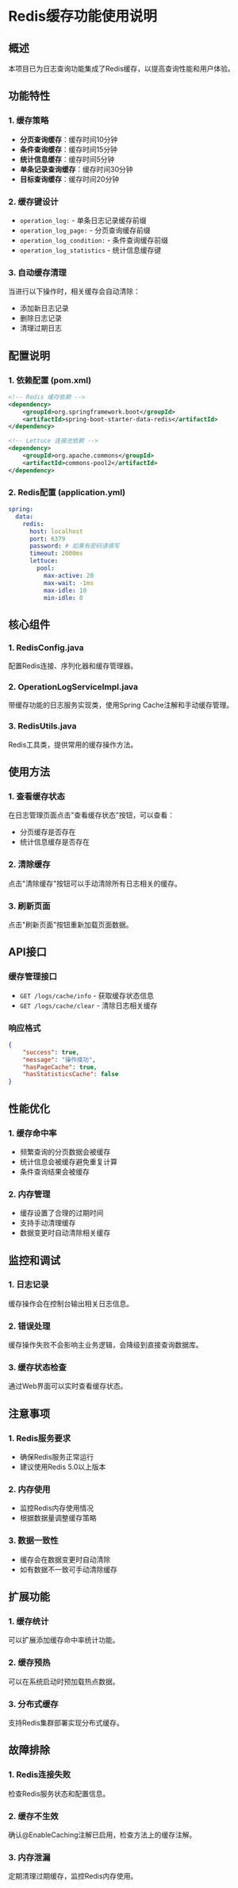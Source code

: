 # Redis缓存功能使用说明

## 概述

本项目已为日志查询功能集成了Redis缓存，以提高查询性能和用户体验。

## 功能特性

### 1. 缓存策略

- **分页查询缓存**：缓存时间10分钟
- **条件查询缓存**：缓存时间15分钟  
- **统计信息缓存**：缓存时间5分钟
- **单条记录查询缓存**：缓存时间30分钟
- **目标查询缓存**：缓存时间20分钟

### 2. 缓存键设计

- `operation_log:` - 单条日志记录缓存前缀
- `operation_log_page:` - 分页查询缓存前缀
- `operation_log_condition:` - 条件查询缓存前缀
- `operation_log_statistics` - 统计信息缓存键

### 3. 自动缓存清理

当进行以下操作时，相关缓存会自动清除：
- 添加新日志记录
- 删除日志记录
- 清理过期日志

## 配置说明

### 1. 依赖配置 (pom.xml)

```xml
<!-- Redis 缓存依赖 -->
<dependency>
    <groupId>org.springframework.boot</groupId>
    <artifactId>spring-boot-starter-data-redis</artifactId>
</dependency>

<!-- Lettuce 连接池依赖 -->
<dependency>
    <groupId>org.apache.commons</groupId>
    <artifactId>commons-pool2</artifactId>
</dependency>
```

### 2. Redis配置 (application.yml)

```yaml
spring:
  data:
    redis:
      host: localhost
      port: 6379
      password: # 如果有密码请填写
      timeout: 2000ms
      lettuce:
        pool:
          max-active: 20
          max-wait: -1ms
          max-idle: 10
          min-idle: 0
```

## 核心组件

### 1. RedisConfig.java
配置Redis连接、序列化器和缓存管理器。

### 2. OperationLogServiceImpl.java
带缓存功能的日志服务实现类，使用Spring Cache注解和手动缓存管理。

### 3. RedisUtils.java
Redis工具类，提供常用的缓存操作方法。

## 使用方法

### 1. 查看缓存状态
在日志管理页面点击"查看缓存状态"按钮，可以查看：
- 分页缓存是否存在
- 统计信息缓存是否存在

### 2. 清除缓存
点击"清除缓存"按钮可以手动清除所有日志相关的缓存。

### 3. 刷新页面
点击"刷新页面"按钮重新加载页面数据。

## API接口

### 缓存管理接口

- `GET /logs/cache/info` - 获取缓存状态信息
- `GET /logs/cache/clear` - 清除日志相关缓存

### 响应格式

```json
{
    "success": true,
    "message": "操作成功",
    "hasPageCache": true,
    "hasStatisticsCache": false
}
```

## 性能优化

### 1. 缓存命中率
- 频繁查询的分页数据会被缓存
- 统计信息会被缓存避免重复计算
- 条件查询结果会被缓存

### 2. 内存管理
- 缓存设置了合理的过期时间
- 支持手动清理缓存
- 数据变更时自动清除相关缓存

## 监控和调试

### 1. 日志记录
缓存操作会在控制台输出相关日志信息。

### 2. 错误处理
缓存操作失败不会影响主业务逻辑，会降级到直接查询数据库。

### 3. 缓存状态检查
通过Web界面可以实时查看缓存状态。

## 注意事项

### 1. Redis服务要求
- 确保Redis服务正常运行
- 建议使用Redis 5.0以上版本

### 2. 内存使用
- 监控Redis内存使用情况
- 根据数据量调整缓存策略

### 3. 数据一致性
- 缓存会在数据变更时自动清除
- 如有数据不一致可手动清除缓存

## 扩展功能

### 1. 缓存统计
可以扩展添加缓存命中率统计功能。

### 2. 缓存预热
可以在系统启动时预加载热点数据。

### 3. 分布式缓存
支持Redis集群部署实现分布式缓存。

## 故障排除

### 1. Redis连接失败
检查Redis服务状态和配置信息。

### 2. 缓存不生效
确认@EnableCaching注解已启用，检查方法上的缓存注解。

### 3. 内存泄漏
定期清理过期缓存，监控Redis内存使用。 